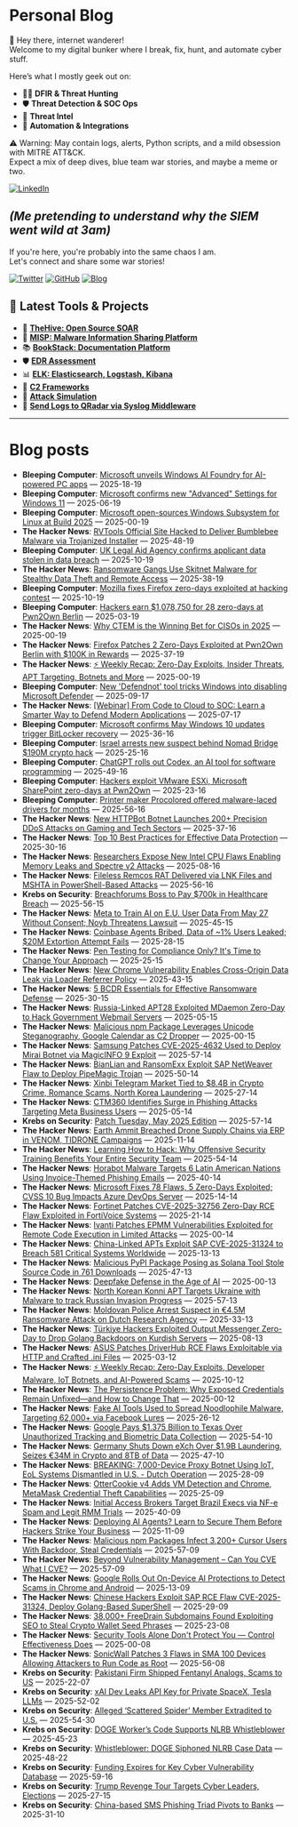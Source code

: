 # Personal Blog

👋 Hey there, internet wanderer!  
Welcome to my digital bunker where I break, fix, hunt, and automate cyber stuff.  

Here’s what I mostly geek out on:

- 🕵️‍♂️ **DFIR & Threat Hunting**  
- 🛡️ **Threat Detection & SOC Ops**  
- 🧠 **Threat Intel**  
- 🤖 **Automation & Integrations**

⚠️ Warning: May contain logs, alerts, Python scripts, and a mild obsession with MITRE ATT&CK.  
Expect a mix of deep dives, blue team war stories, and maybe a meme or two.

[![LinkedIn](https://img.shields.io/badge/LinkedIn-Connect-blue?style=flat&logo=linkedin)](https://www.linkedin.com/in/0xatef)

*(Me pretending to understand why the SIEM went wild at 3am)*  
---  
If you're here, you're probably into the same chaos I am.  
Let's connect and share some war stories!

[![Twitter](https://img.shields.io/badge/Twitter-%400xatef-1DA1F2?style=flat&logo=twitter&logoColor=white)](https://twitter.com/0xatef)
[![GitHub](https://img.shields.io/badge/GitHub-0xAtef-181717?style=flat&logo=github)](https://github.com/0xAtef)
[![Blog](https://img.shields.io/badge/Blog-0xAtef.github.io-orange?style=flat&logo=jekyll)](https://0xatef.github.io)


## 🧰 Latest Tools & Projects

- 🐝 [**TheHive: Open Source SOAR**](https://0xatef.github.io/Projects/#thehive-open-source-soar)  
- 🧬 [**MISP: Malware Information Sharing Platform**](https://0xatef.github.io/Projects/#misp-malware-information-sharing-platform)  
- 📚 [**BookStack: Documentation Platform**](https://0xatef.github.io/Projects/#bookstack-documentation-platform)  
- 🛡️ [**EDR Assessment**](https://0xatef.github.io/Projects/#edr-assessment)  
- 📊 [**ELK: Elasticsearch, Logstash, Kibana**](https://0xatef.github.io/Projects/#elk-elasticsearch-logstash-kibana)  
- 🎯 [**C2 Frameworks**](https://0xatef.github.io/Projects/#c2-frameworks)  
- 🧨 [**Attack Simulation**](https://0xatef.github.io/Projects/#attack-simulation)  
- 🔄 [**Send Logs to QRadar via Syslog Middleware**](https://0xatef.github.io/Projects/#how-to-send-logs-from-an-api-to-qradar-siem-through-syslog-middleware)  

---

# Blog posts
<!-- BLOG-POST-LIST:START -->
- **Bleeping Computer**: [Microsoft unveils Windows AI Foundry for AI-powered PC apps](https://www.bleepingcomputer.com/news/microsoft/microsoft-unveils-windows-ai-foundry-for-ai-powered-pc-apps/) — 2025-18-19
- **Bleeping Computer**: [Microsoft confirms new &quot;Advanced&quot; Settings for Windows 11](https://www.bleepingcomputer.com/news/microsoft/microsoft-confirms-new-advanced-settings-for-windows-11/) — 2025-06-19
- **Bleeping Computer**: [Microsoft open-sources Windows Subsystem for Linux at Build 2025](https://www.bleepingcomputer.com/news/microsoft/microsoft-open-sources-windows-subsystem-for-linux-at-build-2025/) — 2025-00-19
- **The Hacker News**: [RVTools Official Site Hacked to Deliver Bumblebee Malware via Trojanized Installer](https://thehackernews.com/2025/05/rvtools-official-site-hacked-to-deliver.html) — 2025-48-19
- **Bleeping Computer**: [UK Legal Aid Agency confirms applicant data stolen in data breach](https://www.bleepingcomputer.com/news/security/uk-legal-aid-agency-confirms-applicant-data-stolen-in-data-breach/) — 2025-10-19
- **The Hacker News**: [Ransomware Gangs Use Skitnet Malware for Stealthy Data Theft and Remote Access](https://thehackernews.com/2025/05/ransomware-gangs-use-skitnet-malware.html) — 2025-38-19
- **Bleeping Computer**: [Mozilla fixes Firefox zero-days exploited at hacking contest](https://www.bleepingcomputer.com/news/security/mozilla-fixes-firefox-zero-days-exploited-at-hacking-contest/) — 2025-10-19
- **Bleeping Computer**: [Hackers earn $1,078,750 for 28 zero-days at Pwn2Own Berlin](https://www.bleepingcomputer.com/news/security/hackers-earn-1-078-750-for-28-zero-days-at-pwn2own-berlin/) — 2025-03-19
- **The Hacker News**: [Why CTEM is the Winning Bet for CISOs in 2025](https://thehackernews.com/2025/05/why-ctem-is-winning-bet-for-cisos-in.html) — 2025-00-19
- **The Hacker News**: [Firefox Patches 2 Zero-Days Exploited at Pwn2Own Berlin with $100K in Rewards](https://thehackernews.com/2025/05/firefox-patches-2-zero-days-exploited.html) — 2025-37-19
- **The Hacker News**: [⚡ Weekly Recap: Zero-Day Exploits, Insider Threats, APT Targeting, Botnets and More](https://thehackernews.com/2025/05/weekly-recap-zero-day-exploits-insider.html) — 2025-00-19
- **Bleeping Computer**: [New &#39;Defendnot&#39; tool tricks Windows into disabling Microsoft Defender](https://www.bleepingcomputer.com/news/microsoft/new-defendnot-tool-tricks-windows-into-disabling-microsoft-defender/) — 2025-09-17
- **The Hacker News**: [[Webinar] From Code to Cloud to SOC: Learn a Smarter Way to Defend Modern Applications](https://thehackernews.com/2025/05/from-code-to-cloud-to-soc-learn-smarter.html) — 2025-07-17
- **Bleeping Computer**: [Microsoft confirms May Windows 10 updates trigger BitLocker recovery](https://www.bleepingcomputer.com/news/microsoft/microsoft-confirms-may-windows-10-updates-trigger-bitlocker-recovery/) — 2025-36-16
- **Bleeping Computer**: [Israel arrests new suspect behind Nomad Bridge $190M crypto hack](https://www.bleepingcomputer.com/news/legal/israel-arrests-new-suspect-behind-nomad-bridge-190m-crypto-hack/) — 2025-25-16
- **Bleeping Computer**: [ChatGPT rolls out Codex, an AI tool for software programming](https://www.bleepingcomputer.com/news/artificial-intelligence/chatgpt-rolls-out-codex-an-ai-tool-for-software-programming/) — 2025-49-16
- **Bleeping Computer**: [Hackers exploit VMware ESXi, Microsoft SharePoint zero-days at Pwn2Own](https://www.bleepingcomputer.com/news/security/hackers-exploit-vmware-esxi-microsoft-sharepoint-zero-days-at-pwn2own/) — 2025-23-16
- **Bleeping Computer**: [Printer maker Procolored offered malware-laced drivers for months](https://www.bleepingcomputer.com/news/security/printer-maker-procolored-offered-malware-laced-drivers-for-months/) — 2025-56-16
- **The Hacker News**: [New HTTPBot Botnet Launches 200+ Precision DDoS Attacks on Gaming and Tech Sectors](https://thehackernews.com/2025/05/new-httpbot-botnet-launches-200.html) — 2025-37-16
- **The Hacker News**: [Top 10 Best Practices for Effective Data Protection](https://thehackernews.com/2025/05/top-10-best-practices-for-effective.html) — 2025-30-16
- **The Hacker News**: [Researchers Expose New Intel CPU Flaws Enabling Memory Leaks and Spectre v2 Attacks](https://thehackernews.com/2025/05/researchers-expose-new-intel-cpu-flaws.html) — 2025-08-16
- **The Hacker News**: [Fileless Remcos RAT Delivered via LNK Files and MSHTA in PowerShell-Based Attacks](https://thehackernews.com/2025/05/fileless-remcos-rat-delivered-via-lnk.html) — 2025-56-16
- **Krebs on Security**: [Breachforums Boss to Pay $700k in Healthcare Breach](https://krebsonsecurity.com/2025/05/breachforums-boss-to-pay-700k-in-healthcare-breach/) — 2025-56-15
- **The Hacker News**: [Meta to Train AI on E.U. User Data From May 27 Without Consent; Noyb Threatens Lawsuit](https://thehackernews.com/2025/05/meta-to-train-ai-on-eu-user-data-from.html) — 2025-45-15
- **The Hacker News**: [Coinbase Agents Bribed, Data of ~1% Users Leaked; $20M Extortion Attempt Fails](https://thehackernews.com/2025/05/coinbase-agents-bribed-data-of-1-users.html) — 2025-28-15
- **The Hacker News**: [Pen Testing for Compliance Only? It&#39;s Time to Change Your Approach](https://thehackernews.com/2025/05/pen-testing-for-compliance-only-its.html) — 2025-25-15
- **The Hacker News**: [New Chrome Vulnerability Enables Cross-Origin Data Leak via Loader Referrer Policy](https://thehackernews.com/2025/05/new-chrome-vulnerability-enables-cross.html) — 2025-43-15
- **The Hacker News**: [5 BCDR Essentials for Effective Ransomware Defense](https://thehackernews.com/2025/05/top-5-bcdr-capabilities-for-ransomware-defense.html) — 2025-30-15
- **The Hacker News**: [Russia-Linked APT28 Exploited MDaemon Zero-Day to Hack Government Webmail Servers](https://thehackernews.com/2025/05/russia-linked-apt28-exploited-mdaemon.html) — 2025-05-15
- **The Hacker News**: [Malicious npm Package Leverages Unicode Steganography, Google Calendar as C2 Dropper](https://thehackernews.com/2025/05/malicious-npm-package-leverages-unicode.html) — 2025-00-15
- **The Hacker News**: [Samsung Patches CVE-2025-4632 Used to Deploy Mirai Botnet via MagicINFO 9 Exploit](https://thehackernews.com/2025/05/samsung-patches-cve-2025-4632-used-to.html) — 2025-57-14
- **The Hacker News**: [BianLian and RansomExx Exploit SAP NetWeaver Flaw to Deploy PipeMagic Trojan](https://thehackernews.com/2025/05/bianlian-and-ransomexx-exploit-sap.html) — 2025-50-14
- **The Hacker News**: [Xinbi Telegram Market Tied to $8.4B in Crypto Crime, Romance Scams, North Korea Laundering](https://thehackernews.com/2025/05/xinbi-telegram-market-tied-to-84b-in.html) — 2025-27-14
- **The Hacker News**: [CTM360 Identifies Surge in Phishing Attacks Targeting Meta Business Users](https://thehackernews.com/2025/05/ctm360-identifies-surge-in-phishing.html) — 2025-05-14
- **Krebs on Security**: [Patch Tuesday, May 2025 Edition](https://krebsonsecurity.com/2025/05/patch-tuesday-may-2025-edition/) — 2025-57-14
- **The Hacker News**: [Earth Ammit Breached Drone Supply Chains via ERP in VENOM, TIDRONE Campaigns](https://thehackernews.com/2025/05/earth-ammit-breached-drone-supply.html) — 2025-11-14
- **The Hacker News**: [Learning How to Hack: Why Offensive Security Training Benefits Your Entire Security Team](https://thehackernews.com/2025/05/learning-how-to-hack-why-offensive.html) — 2025-54-14
- **The Hacker News**: [Horabot Malware Targets 6 Latin American Nations Using Invoice-Themed Phishing Emails](https://thehackernews.com/2025/05/horabot-malware-targets-6-latin.html) — 2025-40-14
- **The Hacker News**: [Microsoft Fixes 78 Flaws, 5 Zero-Days Exploited; CVSS 10 Bug Impacts Azure DevOps Server](https://thehackernews.com/2025/05/microsoft-fixes-78-flaws-5-zero-days.html) — 2025-14-14
- **The Hacker News**: [Fortinet Patches CVE-2025-32756 Zero-Day RCE Flaw Exploited in FortiVoice Systems](https://thehackernews.com/2025/05/fortinet-patches-cve-2025-32756-zero.html) — 2025-21-14
- **The Hacker News**: [Ivanti Patches EPMM Vulnerabilities Exploited for Remote Code Execution in Limited Attacks](https://thehackernews.com/2025/05/ivanti-patches-epmm-vulnerabilities.html) — 2025-00-14
- **The Hacker News**: [China-Linked APTs Exploit SAP CVE-2025-31324 to Breach 581 Critical Systems Worldwide](https://thehackernews.com/2025/05/china-linked-apts-exploit-sap-cve-2025.html) — 2025-13-13
- **The Hacker News**: [Malicious PyPI Package Posing as Solana Tool Stole Source Code in 761 Downloads](https://thehackernews.com/2025/05/malicious-pypi-package-posing-as-solana.html) — 2025-47-13
- **The Hacker News**: [Deepfake Defense in the Age of AI](https://thehackernews.com/2025/05/deepfake-defense-in-age-of-ai.html) — 2025-00-13
- **The Hacker News**: [North Korean Konni APT Targets Ukraine with Malware to track Russian Invasion Progress](https://thehackernews.com/2025/05/north-korean-konni-apt-targets-ukraine.html) — 2025-57-13
- **The Hacker News**: [Moldovan Police Arrest Suspect in €4.5M Ransomware Attack on Dutch Research Agency](https://thehackernews.com/2025/05/moldovan-police-arrest-suspect-in-45m.html) — 2025-33-13
- **The Hacker News**: [Türkiye Hackers Exploited Output Messenger Zero-Day to Drop Golang Backdoors on Kurdish Servers](https://thehackernews.com/2025/05/turkiye-hackers-exploited-output.html) — 2025-08-13
- **The Hacker News**: [ASUS Patches DriverHub RCE Flaws Exploitable via HTTP and Crafted .ini Files](https://thehackernews.com/2025/05/asus-patches-driverhub-rce-flaws.html) — 2025-03-12
- **The Hacker News**: [⚡ Weekly Recap: Zero-Day Exploits, Developer Malware, IoT Botnets, and AI-Powered Scams](https://thehackernews.com/2025/05/weekly-recap-zero-day-exploits.html) — 2025-10-12
- **The Hacker News**: [The Persistence Problem: Why Exposed Credentials Remain Unfixed—and How to Change That](https://thehackernews.com/2025/05/the-persistence-problem-why-exposed.html) — 2025-00-12
- **The Hacker News**: [Fake AI Tools Used to Spread Noodlophile Malware, Targeting 62,000+ via Facebook Lures](https://thehackernews.com/2025/05/fake-ai-tools-used-to-spread.html) — 2025-26-12
- **The Hacker News**: [Google Pays $1.375 Billion to Texas Over Unauthorized Tracking and Biometric Data Collection](https://thehackernews.com/2025/05/google-pays-1375-billion-to-texas-over.html) — 2025-54-10
- **The Hacker News**: [Germany Shuts Down eXch Over $1.9B Laundering, Seizes €34M in Crypto and 8TB of Data](https://thehackernews.com/2025/05/germany-shuts-down-exch-over-19b.html) — 2025-47-10
- **The Hacker News**: [BREAKING: 7,000-Device Proxy Botnet Using IoT, EoL Systems Dismantled in U.S. - Dutch Operation](https://thehackernews.com/2025/05/breaking-7000-device-proxy-botnet-using.html) — 2025-28-09
- **The Hacker News**: [OtterCookie v4 Adds VM Detection and Chrome, MetaMask Credential Theft Capabilities](https://thehackernews.com/2025/05/ottercookie-v4-adds-vm-detection-and.html) — 2025-25-09
- **The Hacker News**: [Initial Access Brokers Target Brazil Execs via NF-e Spam and Legit RMM Trials](https://thehackernews.com/2025/05/initial-access-brokers-target-brazil.html) — 2025-40-09
- **The Hacker News**: [Deploying AI Agents? Learn to Secure Them Before Hackers Strike Your Business](https://thehackernews.com/2025/05/deploying-ai-agents-learn-to-secure.html) — 2025-11-09
- **The Hacker News**: [Malicious npm Packages Infect 3,200+ Cursor Users With Backdoor, Steal Credentials](https://thehackernews.com/2025/05/malicious-npm-packages-infect-3200.html) — 2025-57-09
- **The Hacker News**: [Beyond Vulnerability Management – Can You CVE What I CVE?](https://thehackernews.com/2025/05/beyond-vulnerability-management-cves.html) — 2025-57-09
- **The Hacker News**: [Google Rolls Out On-Device AI Protections to Detect Scams in Chrome and Android](https://thehackernews.com/2025/05/google-rolls-out-on-device-ai.html) — 2025-13-09
- **The Hacker News**: [Chinese Hackers Exploit SAP RCE Flaw CVE-2025-31324, Deploy Golang-Based SuperShell](https://thehackernews.com/2025/05/chinese-hackers-exploit-sap-rce-flaw.html) — 2025-29-09
- **The Hacker News**: [38,000+ FreeDrain Subdomains Found Exploiting SEO to Steal Crypto Wallet Seed Phrases](https://thehackernews.com/2025/05/38000-freedrain-subdomains-found.html) — 2025-23-08
- **The Hacker News**: [Security Tools Alone Don&#39;t Protect You — Control Effectiveness Does](https://thehackernews.com/2025/05/security-tools-alone-dont-protect-you.html) — 2025-00-08
- **The Hacker News**: [SonicWall Patches 3 Flaws in SMA 100 Devices Allowing Attackers to Run Code as Root](https://thehackernews.com/2025/05/sonicwall-patches-3-flaws-in-sma-100.html) — 2025-56-08
- **Krebs on Security**: [Pakistani Firm Shipped Fentanyl Analogs, Scams to US](https://krebsonsecurity.com/2025/05/pakistani-firm-shipped-fentanyl-analogs-scams-to-us/) — 2025-22-07
- **Krebs on Security**: [xAI Dev Leaks API Key for Private SpaceX, Tesla LLMs](https://krebsonsecurity.com/2025/05/xai-dev-leaks-api-key-for-private-spacex-tesla-llms/) — 2025-52-02
- **Krebs on Security**: [Alleged ‘Scattered Spider’ Member Extradited to U.S.](https://krebsonsecurity.com/2025/04/alleged-scattered-spider-member-extradited-to-u-s/) — 2025-54-30
- **Krebs on Security**: [DOGE Worker’s Code Supports NLRB Whistleblower](https://krebsonsecurity.com/2025/04/doge-workers-code-supports-nlrb-whistleblower/) — 2025-45-23
- **Krebs on Security**: [Whistleblower: DOGE Siphoned NLRB Case Data](https://krebsonsecurity.com/2025/04/whistleblower-doge-siphoned-nlrb-case-data/) — 2025-48-22
- **Krebs on Security**: [Funding Expires for Key Cyber Vulnerability Database](https://krebsonsecurity.com/2025/04/funding-expires-for-key-cyber-vulnerability-database/) — 2025-59-16
- **Krebs on Security**: [Trump Revenge Tour Targets Cyber Leaders, Elections](https://krebsonsecurity.com/2025/04/trump-revenge-tour-targets-cyber-leaders-elections/) — 2025-27-15
- **Krebs on Security**: [China-based SMS Phishing Triad Pivots to Banks](https://krebsonsecurity.com/2025/04/china-based-sms-phishing-triad-pivots-to-banks/) — 2025-31-10<!-- BLOG-POST-LIST:END -->
